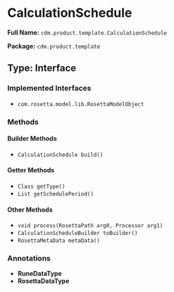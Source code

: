 # CalculationSchedule

**Full Name:** `cdm.product.template.CalculationSchedule`

**Package:** `cdm.product.template`

## Type: Interface

### Implemented Interfaces

- `com.rosetta.model.lib.RosettaModelObject`

### Methods

#### Builder Methods

- `CalculationSchedule build()`

#### Getter Methods

- `Class getType()`
- `List getSchedulePeriod()`

#### Other Methods

- `void process(RosettaPath arg0, Processor arg1)`
- `CalculationScheduleBuilder toBuilder()`
- `RosettaMetaData metaData()`

### Annotations

- **RuneDataType**
- **RosettaDataType**

